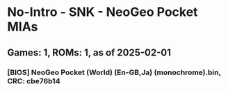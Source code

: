 # No-Intro - SNK - NeoGeo Pocket MIAs
## Games: 1, ROMs: 1, as of 2025-02-01
### [BIOS] NeoGeo Pocket (World) (En-GB,Ja) (monochrome).bin, CRC: cbe76b14
